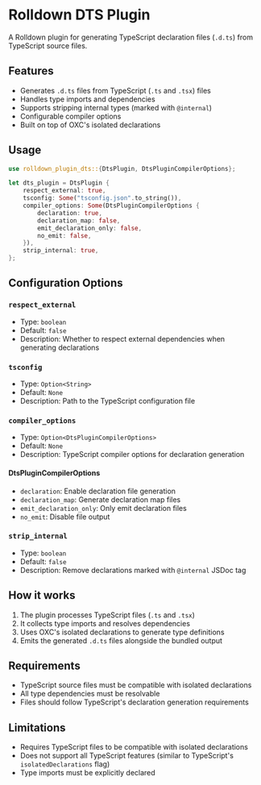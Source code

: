 # Rolldown DTS Plugin

A Rolldown plugin for generating TypeScript declaration files (`.d.ts`) from TypeScript source files.

## Features

- Generates `.d.ts` files from TypeScript (`.ts` and `.tsx`) files
- Handles type imports and dependencies
- Supports stripping internal types (marked with `@internal`)
- Configurable compiler options
- Built on top of OXC's isolated declarations

## Usage

```rust
use rolldown_plugin_dts::{DtsPlugin, DtsPluginCompilerOptions};

let dts_plugin = DtsPlugin {
    respect_external: true,
    tsconfig: Some("tsconfig.json".to_string()),
    compiler_options: Some(DtsPluginCompilerOptions {
        declaration: true,
        declaration_map: false,
        emit_declaration_only: false,
        no_emit: false,
    }),
    strip_internal: true,
};
```

## Configuration Options

### `respect_external`

- Type: `boolean`
- Default: `false`
- Description: Whether to respect external dependencies when generating declarations

### `tsconfig`

- Type: `Option<String>`
- Default: `None`
- Description: Path to the TypeScript configuration file

### `compiler_options`

- Type: `Option<DtsPluginCompilerOptions>`
- Default: `None`
- Description: TypeScript compiler options for declaration generation

#### DtsPluginCompilerOptions

- `declaration`: Enable declaration file generation
- `declaration_map`: Generate declaration map files
- `emit_declaration_only`: Only emit declaration files
- `no_emit`: Disable file output

### `strip_internal`

- Type: `boolean`
- Default: `false`
- Description: Remove declarations marked with `@internal` JSDoc tag

## How it works

1. The plugin processes TypeScript files (`.ts` and `.tsx`)
2. It collects type imports and resolves dependencies
3. Uses OXC's isolated declarations to generate type definitions
4. Emits the generated `.d.ts` files alongside the bundled output

## Requirements

- TypeScript source files must be compatible with isolated declarations
- All type dependencies must be resolvable
- Files should follow TypeScript's declaration generation requirements

## Limitations

- Requires TypeScript files to be compatible with isolated declarations
- Does not support all TypeScript features (similar to TypeScript's `isolatedDeclarations` flag)
- Type imports must be explicitly declared
